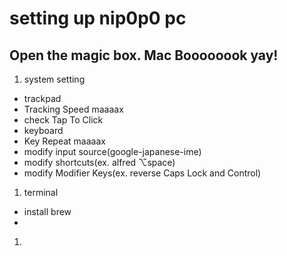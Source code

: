 # setting up nip0p0 pc

## Open the magic box. Mac Boooooook yay!

1. system setting
 - trackpad
  - Tracking Speed maaaax
  - check Tap To Click
 - keyboard
  - Key Repeat maaaax 
  - modify input source(google-japanese-ime) 
  - modify shortcuts(ex. alfred ⌥space)
  - modify Modifier Keys(ex. reverse Caps Lock and Control)
1. terminal
- install brew
- 
1. 













